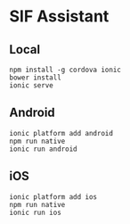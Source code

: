 # SIF Assistant

## Local

```
npm install -g cordova ionic
bower install
ionic serve
```

## Android

```
ionic platform add android
npm run native
ionic run android
```


## iOS

```
ionic platform add ios
npm run native
ionic run ios
```
